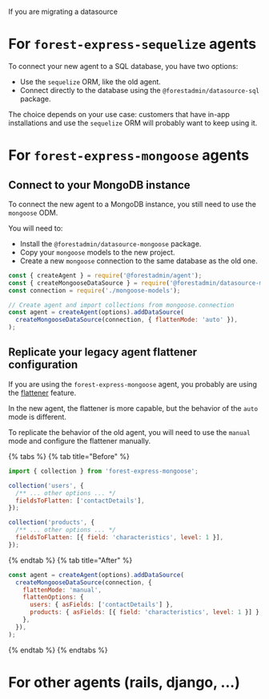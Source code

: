 If you are migrating a datasource

# For `forest-express-sequelize` agents

To connect your new agent to a SQL database, you have two options:

- Use the `sequelize` ORM, like the old agent.
- Connect directly to the database using the `@forestadmin/datasource-sql` package.

The choice depends on your use case: customers that have in-app installations and use the `sequelize` ORM will probably want to keep using it.

# For `forest-express-mongoose` agents

## Connect to your MongoDB instance

To connect the new agent to a MongoDB instance, you still need to use the `mongoose` ODM.

You will need to:

- Install the `@forestadmin/datasource-mongoose` package.
- Copy your `mongoose` models to the new project.
- Create a new `mongoose` connection to the same database as the old one.

```javascript
const { createAgent } = require('@forestadmin/agent');
const { createMongooseDataSource } = require('@forestadmin/datasource-mongoose');
const connection = require('./mongoose-models');

// Create agent and import collections from mongoose.connection
const agent = createAgent(options).addDataSource(
  createMongooseDataSource(connection, { flattenMode: 'auto' }),
);
```

## Replicate your legacy agent flattener configuration

If you are using the `forest-express-mongoose` agent, you probably are using the [flattener](https://docs.forestadmin.com/documentation/how-tos/setup/flatten-nested-fields-mongodb) feature.

In the new agent, the flattener is more capable, but the behavior of the `auto` mode is different.

To replicate the behavior of the old agent, you will need to use the `manual` mode and configure the flattener manually.

{% tabs %} {% tab title="Before" %}

```javascript
import { collection } from 'forest-express-mongoose';

collection('users', {
  /** ... other options ... */
  fieldsToFlatten: ['contactDetails'],
});

collection('products', {
  /** ... other options ... */
  fieldsToFlatten: [{ field: 'characteristics', level: 1 }],
});
```

{% endtab %} {% tab title="After" %}

```javascript
const agent = createAgent(options).addDataSource(
  createMongooseDataSource(connection, {
    flattenMode: 'manual',
    flattenOptions: {
      users: { asFields: ['contactDetails'] },
      products: { asFields: [{ field: 'characteristics', level: 1 }] },
    },
  }),
);
```

{% endtab %} {% endtabs %}

# For other agents (rails, django, ...)
